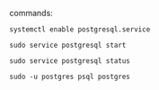 commands:

```systemctl enable postgresql.service```

```sudo service postgresql start```

```sudo service postgresql status```

```sudo -u postgres psql postgres```
